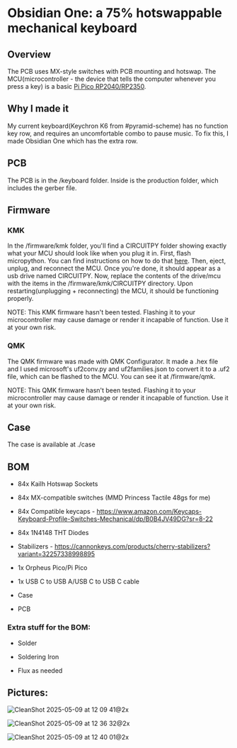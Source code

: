 # Obsidian One: a 75% hotswappable mechanical keyboard

## Overview

The PCB uses MX-style switches with PCB mounting and hotswap. The MCU(microcontroller - the device that tells the computer whenever you press a key) is a basic [Pi Pico RP2040/RP2350](https://www.canakit.com/raspberry-pi-pico.html).

## Why I made it

My current keyboard(Keychron K6 from #pyramid-scheme) has no function key row, and requires an uncomfortable combo to pause music. To fix this, I made Obsidian One which has the extra row.

## PCB

The PCB is in the /keyboard folder. Inside is the production folder, which includes the gerber file.

## Firmware

### KMK

In the /firmware/kmk folder, you'll find a CIRCUITPY folder showing exactly what your MCU should look like when you plug it in. First, flash micropython. You can find instructions on how to do that [here](https://www.raspberrypi.com/documentation/microcontrollers/micropython.html). Then, eject, unplug, and reconnect the MCU. Once you're done, it should appear as a usb drive named CIRCUITPY. Now, replace the contents of the drive/mcu with the items in the /firmware/kmk/CIRCUITPY directory. Upon restarting(unplugging + reconnecting) the MCU, it should be functioning properly.

NOTE: This KMK firmware hasn't been tested. Flashing it to your microcontroller may cause damage or render it incapable of function. Use it at your own risk.

### QMK

The QMK firmware was made with QMK Configurator. It made a .hex file and I used microsoft's uf2conv.py and uf2families.json to convert it to a .uf2 file, which can be flashed to the MCU. You can see it at /firmware/qmk.

NOTE: This QMK firmware hasn't been tested. Flashing it to your microcontroller may cause damage or render it incapable of function. Use it at your own risk.

## Case

The case is available at ./case

## BOM

- 84x Kailh Hotswap Sockets

- 84x MX-compatible switches (MMD Princess Tactile 48gs for me)

- 84x Compatible keycaps - https://www.amazon.com/Keycaps-Keyboard-Profile-Switches-Mechanical/dp/B0B4JV49DG?sr=8-22

- 84x 1N4148 THT Diodes

- Stabilizers - https://cannonkeys.com/products/cherry-stabilizers?variant=32257338998895

- 1x Orpheus Pico/Pi Pico

- 1x USB C to USB A/USB C to USB C cable

- Case

- PCB

### Extra stuff for the BOM:

- Solder

- Soldering Iron

- Flux as needed

## Pictures: 
![CleanShot 2025-05-09 at 12 09 41@2x](https://github.com/user-attachments/assets/3ef68584-e08d-402d-ac58-158367805725)

![CleanShot 2025-05-09 at 12 36 32@2x](https://github.com/user-attachments/assets/57a26122-066b-44c1-a627-2b79cfe6c3df)

![CleanShot 2025-05-09 at 12 40 01@2x](https://github.com/user-attachments/assets/7d620331-e11d-4e52-937d-cab2aa38883d)

